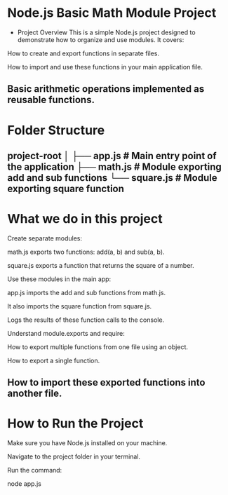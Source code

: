 #  Node.js Basic Math Module Project
* Project Overview
This is a simple Node.js project designed to demonstrate how to organize and use modules. It covers:

How to create and export functions in separate files.

How to import and use these functions in your main application file.

Basic arithmetic operations implemented as reusable functions.
------------------------------------------------------------------------------------
# Folder Structure
project-root
│
├── app.js         # Main entry point of the application
├── math.js        # Module exporting add and sub functions
└── square.js      # Module exporting square function
---------------------------------------------------------------------------------------
# What we do in this project
Create separate modules:

math.js exports two functions: add(a, b) and sub(a, b).

square.js exports a function that returns the square of a number.

Use these modules in the main app:

app.js imports the add and sub functions from math.js.

It also imports the square function from square.js.

Logs the results of these function calls to the console.

Understand module.exports and require:

How to export multiple functions from one file using an object.

How to export a single function.

How to import these exported functions into another file.
--------------------------------------------------------------------------------------------
# How to Run the Project
Make sure you have Node.js installed on your machine.

Navigate to the project folder in your terminal.

Run the command:

node app.js